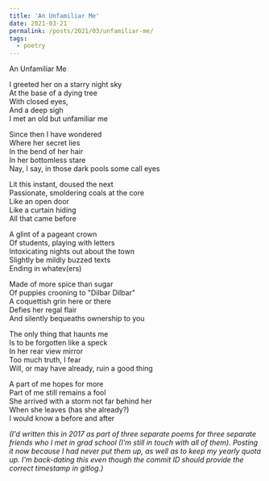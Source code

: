 ```yaml
---
title: 'An Unfamiliar Me'
date: 2021-03-21
permalink: /posts/2021/03/unfamiliar-me/
tags:
  - poetry
---
```


An Unfamiliar Me


I greeted her on a starry night sky  
At the base of a dying tree  
With closed eyes,  
And a deep sigh  
I met an old but unfamiliar me 

Since then I have wondered  
Where her secret lies  
In the bend of her hair  
In her bottomless stare  
Nay, I say, in those dark pools some call eyes 

Lit this instant, doused the next  
Passionate, smoldering coals at the core  
Like an open door  
Like a curtain hiding  
All that came before 

A glint of a pageant crown  
Of students, playing with letters  
Intoxicating nights out about the town  
Slightly be mildly buzzed texts  
Ending in whatev(ers) 

Made of more spice than sugar  
Of puppies crooning to "Dilbar Dilbar"  
A coquettish grin here or there  
Defies her regal flair  
And silently bequeaths ownership to you 

The only thing that haunts me  
Is to be forgotten like a speck  
In her rear view mirror  
Too much truth, I fear  
Will, or may have already, ruin a good thing 

A part of me hopes for more  
Part of me still remains a fool  
She arrived with a storm not far behind her  
When she leaves (has she already?)  
I would know a before and after


*(I'd written this in 2017 as part of three separate poems for three separate friends who I met in grad school (I'm still in touch with all of them). Posting it now because I had never put them up, as well as to keep my yearly quota up. I'm back-dating this even though the commit ID should provide the correct timestamp in gitlog.)*